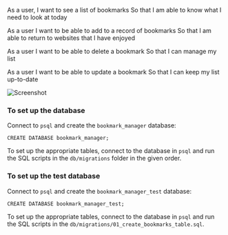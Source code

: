 As a user,
I want to see a list of bookmarks
So that I am able to know what I need to look at today

As a user
I want to be able to add to a record of bookmarks
So that I am able to return to websites that I have enjoyed

As a user
I want to be able to delete a bookmark
So that I can manage my list

As a user
I want to be able to update a bookmark
So that I can keep my list up-to-date


![Screenshot](diagram.png)

### To set up the database
Connect to `psql` and create the `bookmark_manager` database:
```
CREATE DATABASE bookmark_manager;
```
To set up the appropriate tables, connect to the database in `psql` and run the SQL scripts in the `db/migrations` folder in the given order.

### To set up the test database
Connect to `psql` and create the `bookmark_manager_test` database:
```
CREATE DATABASE bookmark_manager_test;
```
To set up the appropriate tables, connect to the database in `psql` and run the SQL scripts in the `db/migrations/01_create_bookmarks_table.sql`.
